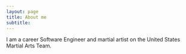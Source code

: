 ```yaml
---
layout: page
title: About me
subtitle: 
---
```


I am a career Software Engineer and martial artist on the United States Martial Arts Team.